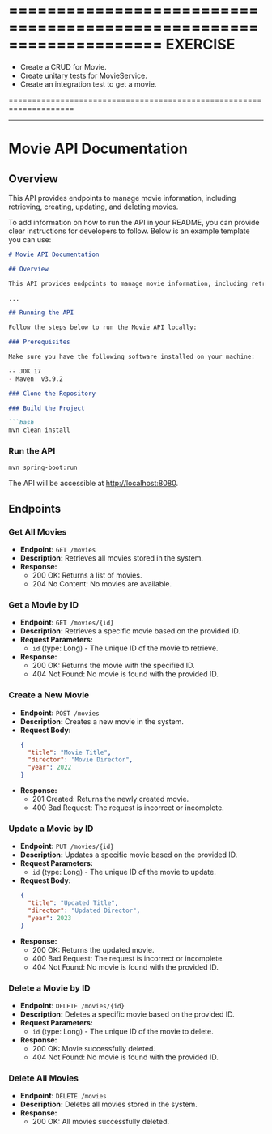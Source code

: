 
====================================================================
                             EXERCISE
====================================================================
- Create a CRUD for Movie.
- Create unitary tests for MovieService.
- Create an integration test to get a movie.

====================================================================

_____________________________________________________________________

# Movie API Documentation

## Overview

This API provides endpoints to manage movie information, including retrieving, creating, updating, and deleting movies.

To add information on how to run the API in your README, you can provide clear instructions for developers to follow. Below is an example template you can use:

```markdown
# Movie API Documentation

## Overview

This API provides endpoints to manage movie information, including retrieving, creating, updating, and deleting movies.

...

## Running the API

Follow the steps below to run the Movie API locally:

### Prerequisites

Make sure you have the following software installed on your machine:

-- JDK 17
- Maven  v3.9.2

### Clone the Repository

### Build the Project

```bash
mvn clean install
```

### Run the API

```bash
mvn spring-boot:run
```

The API will be accessible at [http://localhost:8080](http://localhost:8080).

## Endpoints

### Get All Movies

- **Endpoint:** `GET /movies`
- **Description:** Retrieves all movies stored in the system.
- **Response:**
    - 200 OK: Returns a list of movies.
    - 204 No Content: No movies are available.

### Get a Movie by ID

- **Endpoint:** `GET /movies/{id}`
- **Description:** Retrieves a specific movie based on the provided ID.
- **Request Parameters:**
    - `id` (type: Long) - The unique ID of the movie to retrieve.
- **Response:**
    - 200 OK: Returns the movie with the specified ID.
    - 404 Not Found: No movie is found with the provided ID.

### Create a New Movie

- **Endpoint:** `POST /movies`
- **Description:** Creates a new movie in the system.
- **Request Body:**
  ```json
  {
    "title": "Movie Title",
    "director": "Movie Director",
    "year": 2022
  }
  ```
- **Response:**
    - 201 Created: Returns the newly created movie.
    - 400 Bad Request: The request is incorrect or incomplete.

### Update a Movie by ID

- **Endpoint:** `PUT /movies/{id}`
- **Description:** Updates a specific movie based on the provided ID.
- **Request Parameters:**
    - `id` (type: Long) - The unique ID of the movie to update.
- **Request Body:**
  ```json
  {
    "title": "Updated Title",
    "director": "Updated Director",
    "year": 2023
  }
  ```
- **Response:**
    - 200 OK: Returns the updated movie.
    - 400 Bad Request: The request is incorrect or incomplete.
    - 404 Not Found: No movie is found with the provided ID.

### Delete a Movie by ID

- **Endpoint:** `DELETE /movies/{id}`
- **Description:** Deletes a specific movie based on the provided ID.
- **Request Parameters:**
    - `id` (type: Long) - The unique ID of the movie to delete.
- **Response:**
    - 200 OK: Movie successfully deleted.
    - 404 Not Found: No movie is found with the provided ID.

### Delete All Movies

- **Endpoint:** `DELETE /movies`
- **Description:** Deletes all movies stored in the system.
- **Response:**
    - 200 OK: All movies successfully deleted.
    
